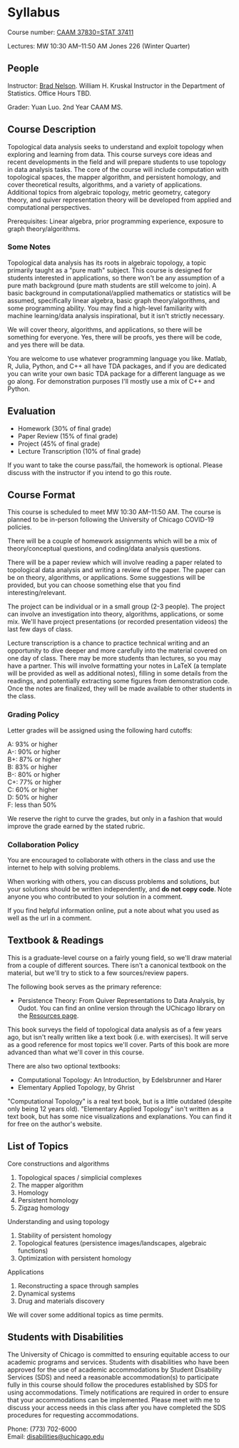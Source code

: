 # Syllabus

Course number: [CAAM 37830=STAT 37411](https://stat.uchicago.edu/academics/course-info/2021-2022-courses/winter-2022-stat-37411/)

Lectures: MW 10:30 AM–11:50 AM Jones 226 (Winter Quarter)

## People
Instructor:  [Brad Nelson](https://bnels.github.io/). William H. Kruskal Instructor in the Department of Statistics. Office Hours TBD.

Grader: Yuan Luo. 2nd Year CAAM MS.

## Course Description
Topological data analysis seeks to understand and exploit topology when exploring and learning from data. This course surveys core ideas and recent developments in the field and will prepare students to use topology in data analysis tasks.  The core of the course will include computation with topological spaces, the mapper algorithm, and persistent homology, and cover theoretical results, algorithms, and a variety of applications.  Additional topics from algebraic topology, metric geometry, category theory, and quiver representation theory will be developed from applied and computational perspectives.

Prerequisites:
Linear algebra, prior programming experience, exposure to graph theory/algorithms.

### Some Notes

Topological data analysis has its roots in algebraic topology, a topic primarily taught as a "pure math" subject.  This course is designed for students interested in applications, so there won't be any assumption of a pure math background (pure math students are still welcome to join).  A basic background in computational/applied mathematics or statistics will be assumed, specifically linear algebra, basic graph theory/algorithms, and some programming ability.  You may find a high-level familiarity with machine learning/data analysis inspirational, but it isn't strictly necessary.  

We will cover theory, algorithms, and applications, so there will be something for everyone.  Yes, there will be proofs, yes there will be code, and yes there will be data.  

You are welcome to use whatever programming language you like.  Matlab, R, Julia, Python, and C++ all have TDA packages, and if you are dedicated you can write your own basic TDA package for a different language as we go along.  For demonstration purposes I'll mostly use a mix of C++ and Python.

## Evaluation

* Homework (30% of final grade)
* Paper Review (15% of final grade)
* Project (45% of final grade)
* Lecture Transcription (10% of final grade)

If you want to take the course pass/fail, the homework is optional.  Please discuss with the instructor if you intend to go this route.

## Course Format

This course is scheduled to meet MW 10:30 AM–11:50 AM.  The course is planned to be in-person following the University of Chicago COVID-19 policies.

There will be a couple of homework assignments which will be a mix of theory/conceptual questions, and coding/data analysis questions.

There will be a paper review which will involve reading a paper related to topological data analysis and writing a review of the paper.  The paper can be on theory, algorithms, or applications.  Some suggestions will be provided, but you can choose something else that you find interesting/relevant.

The project can be individual or in a small group (2-3 people).  The project can involve an investigation into theory, algorithms, applications, or some mix.  We'll have project presentations (or recorded presentation videos) the last few days of class.

Lecture transcription is a chance to practice technical writing and an opportunity to dive deeper and more carefully into the material covered on one day of class.  There may be more students than lectures, so you may have a partner.  This will involve formatting your notes in LaTeX (a template will be provided as well as additional notes), filling in some details from the readings, and potentially extracting some figures from demonstration code.  Once the notes are finalized, they will be made available to other students in the class.


### Grading Policy

Letter grades will be assigned using the following hard cutoffs:

A: 93% or higher<br />
A-: 90% or higher<br />
B+: 87% or higher<br />
B: 83% or higher<br />
B-: 80% or higher<br />
C+: 77% or higher<br />
C: 60% or higher<br />
D: 50% or higher<br />
F: less than 50%<br />

We reserve the right to curve the grades, but only in a fashion that would improve the grade earned by the stated rubric.

### Collaboration Policy

You are encouraged to collaborate with others in the class and use the internet to help with solving problems.

When working with others, you can discuss problems and solutions, but your solutions should be written independently, and **do not copy code**.  Note anyone you who contributed to your solution in a comment.

If you find helpful information online, put a note about what you used as well as the url in a comment.

## Textbook & Readings

This is a graduate-level course on a fairly young field, so we'll draw material from a couple of different sources.  There isn't a canonical textbook on the material, but we'll try to stick to a few sources/review papers.

The following book serves as the primary reference:
* Persistence Theory: From Quiver Representations to Data Analysis, by Oudot.
You can find an online version through the UChicago library on the [Resources page](resources.md).

This book surveys the field of topological data analysis as of a few years ago, but isn't really written like a text book (i.e. with exercises).  It will serve as a good reference for most topics we'll cover.  Parts of this book are more advanced than what we'll cover in this course.

There are also two optional textbooks:
* Computational Topology: An Introduction, by Edelsbrunner and Harer
* Elementary Applied Topology, by Ghrist

"Computational Topology" is a real text book, but is a little outdated (despite only being 12 years old).
"Elementary Applied Topology" isn't written as a text book, but has some nice visualizations and explanations.  You can find it for free on the author's website.

## List of Topics

Core constructions and algorithms
1. Topological spaces / simplicial complexes
2. The mapper algorithm
3. Homology
4. Persistent homology
5. Zigzag homology

Understanding and using topology
1. Stability of persistent homology
2. Topological features (persistence images/landscapes, algebraic functions)
3. Optimization with persistent homology

Applications
1. Reconstructing a space through samples
2. Dynamical systems
3. Drug and materials discovery

We will cover some additional topics as time permits.

## Students with Disabilities

The University of Chicago is committed to ensuring equitable access to
our academic programs and services. Students with disabilities who have
been approved for the use of academic accommodations by​ ​Student Disability
Services​ ​(SDS) and need a reasonable accommodation(s) to participate fully
in this course should follow the procedures established by SDS for using
accommodations. Timely notifications are required in order to ensure that
your accommodations can be implemented. Please meet with me to discuss
your access needs in this class after you have completed the SDS
procedures for requesting accommodations.

Phone: (773) 702-6000<br />
Email: ​disabilities@uchicago.edu
